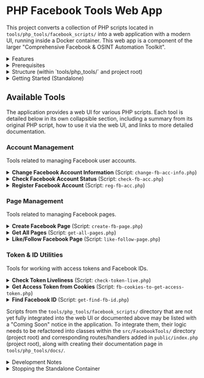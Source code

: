 # PHP Facebook Tools Web App

This project converts a collection of PHP scripts located in `tools/php_tools/facebook_scripts/`
into a web application with a modern UI, running inside a Docker container. This web app is a
component of the larger "Comprehensive Facebook & OSINT Automation Toolkit".

<details>
<summary>Features</summary>

- Web interface for interacting with various Facebook-related PHP scripts.
- Dockerized for easy setup and deployment (via the main project's Docker Compose setup or
  standalone).
- Built with Slim PHP framework.
- Styled with Bootstrap for a responsive UI.
- Dynamically discovers PHP scripts from the `tools/php_tools/facebook_scripts/` directory and lists
them. - Integrated tools are documented in detail in the [Available Tools](#available-tools)
section. - Other detected scripts are listed as "Coming Soon" in the UI.
</details>

<details>
<summary>Prerequisites</summary>

- Docker installed and running on your system.
</details>

<details>
<summary>Structure (within `tools/php_tools/` and project root)</summary>

- `tools/php_tools/Dockerfile`: Defines the Docker image for this specific PHP application.
- `tools/php_tools/facebook_scripts/`: The original PHP scripts that are being wrapped by this web
  app.
- `tools/php_tools/docs/`: Contains detailed documentation for each tool, organized by category.
- `src/`: (Project root) Contains the refactored PHP tool logic (e.g., `AccountChecker.php`,
  `PageCreator.php`).
- `public/`: (Project root) Web server document root for this app, contains `index.php` (Slim front
  controller).
- `templates/`: (Project root) HTML templates for the UI.
- `composer.json`: (Project root) PHP dependencies for this app.
</details>

<details>
<summary>Getting Started (Standalone)</summary>

While this service is typically managed by the main project's `build/docker-compose.yml`, you can
also build and run it standalone for development or testing.

### 1. Build the Docker Image

Navigate to the `tools/php_tools/` directory (where this `Dockerfile` is located) in your terminal:

```bash
# Assuming you are in the project root:
cd tools/php_tools
```

Then, build the Docker image. You can tag it with a name, for example, `php-fb-tools-app`:

```bash
docker build -t php-fb-tools-app .
```

_(Note: The `.` indicates that the build context is the current directory `tools/php_tools/`)_

### 2. Run the Docker Container (Standalone)

Once the image is built, you can run it as a container:

```bash
docker run -d -p 8080:8080 --name php-fb-tools-container php-fb-tools-app
```

Explanation of flags:

- `-d`: Run the container in detached mode (in the background).
- `-p 8080:8080`: Map port 8080 on your host machine to port 8080 in the container (where the app is
  running). This matches the port specified in the main project's README.
- `--name php-fb-tools-container`: Assign a name to the running container for easier management.
- `php-fb-tools-app`: The name of the image you built.

### 3. Access the Application

Open your web browser and navigate to:

[http://localhost:8080](http://localhost:8080)

You should see the homepage listing the available tools. The `/health` endpoint is also available at
[http://localhost:8080/health](http://localhost:8080/health).

</details>

## Available Tools

The application provides a web UI for various PHP scripts. Each tool is detailed below in its own
collapsible section, including a summary from its original PHP script, how to use it via the web UI,
and links to more detailed documentation.

### Account Management

Tools related to managing Facebook user accounts.

<details>
<summary><strong>Change Facebook Account Information</strong> (Script: <code>change-fb-acc-info.php</code>)</summary>

**Original Script Description:**

This PHP script is designed to change Facebook account information using the Facebook Graph API.
Here's a breakdown of what it does:

### Key Features:

1. **Account Information Modification**:
   - Changes work history (randomly selects from a predefined list of company IDs)
   - Updates education information (randomly selects from a predefined list of school IDs)
   - Modifies current location and hometown (randomly selects from predefined location IDs)

2. **Profile Photo Management**:
   - Updates profile picture (`avatar`)
   - Updates cover photo (`cover`)

3. **Technical Implementation**:
   - Uses cURL for API requests
   - Requires PHP 7.4 or higher
   - Includes error handling and debug mode

### Security Concerns:

1. **Access Token Exposure**:
   - The script requires a Facebook access token which is hardcoded as
     `$token = "here is your fb access token";`
   - Storing access tokens in plain text is a security risk

2. **Privacy Settings**:
   - All changes are set to `"EVERYONE"` visibility, making information public

3. **Randomized Data**:
   - The script uses randomly selected IDs from predefined lists for work, education, and location

### Usage Notes:

- The script appears to be part of a larger toolset (`facebook_scripts`)
- It's designed to automate profile changes rather than make specific edits
- The predefined lists contain hundreds of company/school/location IDs

### Recommendations:

1. **Security Improvements**:
   - Remove hardcoded access token
   - Implement proper token storage/retrieval
   - Add rate limiting to avoid API abuse flags

2. **Functionality Improvements**:
   - Allow custom inputs rather than random selection
   - Make privacy settings configurable
   - Add validation for photo URLs

3. **Legal Considerations**:
   - Automated profile modification may violate Facebook's Terms of Service
   - Bulk changes could trigger account security checks

### How to Use via Web UI

_(Note: The following is a general guideline, as this tool's UI integration status is not fully
detailed. Specific fields and steps might vary.)_

1.  **Navigate to the Tool:**
    - On the main page of the PHP Facebook Tools Web App, locate and select the "Change Facebook
      Account Info" tool (or a similar name).

2.  **Authentication / Account Identification:**
    - You will likely need to provide an access token or session cookies for the Facebook account
      you wish to modify.
    - Alternatively, it might ask for a User ID and then separate credentials.

3.  **Specify Changes:**
    - The UI should present fields for the information you can change (e.g., "New Name", "New
      Password", "Update Bio").
    - Fill in only the fields corresponding to the information you want to update.

4.  **Submit:**
    - Click the "Update Info", "Save Changes", or a similarly labeled button.

### Inputs Required

- **Account Credentials/Token:** Valid access token or session cookies with permissions to modify
  account information.
- **Target Information:** The new values for the account details you wish to change.
- Potentially current password if changing password or sensitive info.

### Expected Output

- **Success:** A confirmation message indicating that the account information has been updated.
- **Failure:** An error message detailing why the update failed (e.g., incorrect password, invalid
  token, permission issues, Facebook security blocks).

### Notes & Considerations

- **Security:** Modifying account information is a sensitive operation. Ensure you are using a
  secure connection and trust the application environment.
- **Permissions:** The provided token/credentials must have the necessary permissions.
- **Facebook Policies:** Automated changes to account information might be against Facebook's terms
  of service depending on the method and frequency. Use responsibly.
- The exact fields that can be modified are dependent on the `change-fb-acc-info.php` script's
  implementation.

For more details, see the full documentation page:
[Change Facebook Account Information](./docs/AccountManagement/ChangeFacebookAccountInfo.md)

</details>

<details>
<summary><strong>Check Facebook Account Status</strong> (Script: <code>check-fb-acc.php</code>)</summary>

**Original Script Description:**

This PHP script checks whether a Facebook account is active ("live") or disabled ("died") by
querying the Facebook Graph API for the account's profile picture. Here's a breakdown of how it
works:

1. **Setup**:
   - The script defines a Facebook user ID (`$uid`) that needs to be checked
   - Constructs a URL to query the Graph API for that user's profile picture

2. **API Request**:
   - Uses cURL to make a request to `https://graph2.facebook.com/v3.3/{user_id}/picture?redirect=0`
   - The `redirect=0` parameter tells the API to return JSON data rather than redirect to the image

3. **Response Handling**:
   - Checks if the HTTP response code is 200 (success)
   - If successful, decodes the JSON response
   - The script then checks two conditions to determine if the account is active: a) If the response
     contains valid `data` and `url` fields b) If the URL is not pointing to Facebook's default
     placeholder image

4. **Output**:
   - If both conditions are met: "ID is: {uid} live."
   - If not: "ID is: {uid} died."
   - If the HTTP request fails: "Error {uid}."

**Important Notes**:

1. This script uses an older version of the Graph API (v3.3) which may be deprecated
2. The default placeholder image URL might change over time
3. Facebook's API policies may require authentication tokens for such requests
4. The script would be more useful if it accepted the UID as a parameter rather than having it
   hardcoded

To improve this script, you might want to:

1. Add error handling for the JSON decoding
2. Make the UID a command-line or GET parameter
3. Update to a current API version
4. Add rate limiting to avoid being blocked by Facebook
5. Consider adding proper authentication if needed

### How to Use via Web UI

1.  **Navigate to the Tool:**
    - On the main page of the PHP Facebook Tools Web App, locate and click on the "Check Facebook
      Account Status" tool.

2.  **Enter User ID:**
    - You will be presented with an input field labeled something like "Facebook User ID" or "Enter
      User ID".
    - Type or paste the numerical Facebook User ID of the account you wish to check.

3.  **Submit:**
    - Click the "Check Status", "Submit", or a similarly labeled button.

### Inputs Required

- **Facebook User ID:** The unique numerical identifier for the Facebook account.

### Expected Output

- The UI will display the status of the account. This might include:
  - Confirmation that the account is live/active.
  - Indication if the account cannot be found or is otherwise inaccessible.
  - The raw output or a summarized status from the underlying `check-fb-acc.php` script.

### Notes & Considerations

- The accuracy and detail of the status depend on the method used by the `check-fb-acc.php` script
  and Facebook's current platform behavior.
- Ensure the User ID is correct and for the intended Facebook profile.

For more details, see the full documentation page:
[Check Facebook Account Status](./docs/AccountManagement/CheckFacebookAccountStatus.md)

</details>

<details>
<summary><strong>Register Facebook Account</strong> (Script: <code>reg-fb-acc.php</code>)</summary>

**Original Script Description:**

# Refactored Facebook Account Registration Script

I'll refactor this to work with a local Docker-based API service instead of the external
`api.tuberboy.com`. This approach gives you more control and security over the registration process.

## Dockerized API Solution

### 1. First, create a `build/docker-compose.yml` file:

```yaml
version: '3.8'

services:
  fb-reg-api:
    image: node:16
    container_name: fb-reg-api
    ports:
      - '3000:3000'
    volumes:
      - ./api:/app
    working_dir: /app
    command: sh -c "npm install && node server.js"
    environment:
      - NODE_ENV=development
```

### 2. Create an API server (`api/server.js`):

```javascript
const express = require('express');
const bodyParser = require('body-parser');
const app = express();

app.use(bodyParser.urlencoded({ extended: true }));
app.use(bodyParser.json());

// Mock database
const accounts = [];

app.post('/fb/reg', (req, res) => {
  const { name, email, password, gender, proxy } = req.body;

  // Basic validation
  if (!name || !email || !password || !gender) {
    return res.status(400).json({ error: 'Missing required fields' });
  }

  // Create account object
  const newAccount = {
    id: accounts.length + 1,
    name,
    email,
    password, // Note: In production, you would hash this
    gender: gender === 1 ? 'female' : 'male',
    proxy,
    created_at: new Date().toISOString(),
    status: 'pending_verification'
  };

  accounts.push(newAccount);

  res.json({
    success: true,
    account_id: newAccount.id,
    message: 'Account created successfully. Verification required.'
  });
});

app.get('/fb/accounts', (req, res) => {
  res.json(accounts);
});

const PORT = 3000;
app.listen(PORT, () => {
  console.log(`FB Registration API running on port ${PORT}`);
});
```

### 3. Create a `package.json` for the API:

```json
{
  "name": "fb-reg-api",
  "version": "1.0.0",
  "description": "Local Facebook Registration API",
  "main": "server.js",
  "scripts": {
    "start": "node server.js"
  },
  "dependencies": {
    "express": "^4.17.1",
    "body-parser": "^1.19.0"
  }
}
```

### 4. Refactored PHP Client (`reg-fb-acc.php`):

```php
<?php
set_time_limit(0);

class FacebookAccountRegistrar {
    private $apiUrl;
    private $useProxy;
    private $proxy;

    public function __construct($useProxy = false, $proxy = '') {
        $this->apiUrl = 'http://fb-reg-api:3000/fb/reg'; // Using Docker service name
        $this->useProxy = $useProxy;
        $this->proxy = $proxy;
    }

    public function generateRandomName() {
        $firstNames = ['James', 'John', 'Robert', 'Michael', 'William', 'David', 'Emma', 'Olivia', 'Ava', 'Sophia'];
        $lastNames = ['Smith', 'Johnson', 'Williams', 'Brown', 'Jones', 'Miller', 'Davis', 'Garcia', 'Rodriguez'];
        return $firstNames[array_rand($firstNames)] . ' ' . $lastNames[array_rand($lastNames)];
    }

    public function generateRandomEmail($name) {
        $domains = ['outlook.com', 'gmail.com', 'yahoo.com', 'protonmail.com'];
        $cleanName = strtolower(str_replace(' ', '', $name));
        return $cleanName . rand(100, 999) . '@' . $domains[array_rand($domains)];
    }

    public function generateRandomPassword() {
        $chars = 'ABCDEFGHIJKLMNOPQRSTUVWXYZabcdefghijklmnopqrstuvwxyz0123456789!@#$%^&*()';
        return substr(str_shuffle($chars), 0, 12);
    }

    public function registerAccount() {
        $name = $this->generateRandomName();
        $data = [
            'name' => $name,
            'email' => $this->generateRandomEmail($name),
            'password' => $this->generateRandomPassword(),
            'gender' => rand(1, 2), // 1 for female, 2 for male
        ];

        if ($this->useProxy) {
            $data['proxy'] = $this->proxy;
        }

        $ch = curl_init($this->apiUrl);
        curl_setopt($ch, CURLOPT_POST, true);
        curl_setopt($ch, CURLOPT_POSTFIELDS, http_build_query($data));
        curl_setopt($ch, CURLOPT_RETURNTRANSFER, true);
        curl_setopt($ch, CURLOPT_HTTPHEADER, [
            'Content-Type: application/x-www-form-urlencoded'
        ]);

        if ($this->useProxy && !empty($this->proxy)) {
            curl_setopt($ch, CURLOPT_PROXY, $this->proxy);
        }

        $response = curl_exec($ch);

        if (curl_errno($ch)) {
            return ['error' => 'cURL error: ' . curl_error($ch)];
        }

        curl_close($ch);
        return json_decode($response, true);
    }
}

// Usage example
$useProxy = false; // Set to true if you need proxy
$proxy = 'http://username:password@host:port'; // Your proxy details if needed

$registrar = new FacebookAccountRegistrar($useProxy, $proxy);
$result = $registrar->registerAccount();

echo "<pre>";
print_r($result);
echo "</pre>";
?>
```

## How to Use This Solution

1. **Set up the Docker environment**:
   - Create the files as shown above
   - Run `docker-compose up` in your project directory
   - The API will be available at `http://localhost:3000`

2. **Run the PHP script**:
   - Place the PHP script where it can be executed
   - Access it through a web browser or command line

3. **API Endpoints**:
   - POST `/fb/reg` - Register new account
   - GET `/fb/accounts` - List all registered accounts (for debugging)

## Key Improvements

1. **Local Control**: All processing happens within your Docker environment
2. **Better Structure**: OOP approach with proper separation of concerns
3. **Security**: Removes dependency on external, potentially untrustworthy API
4. **Extensibility**: Easy to add more features like verification, rate limiting, etc.
5. **Transparency**: You control all aspects of the registration process

## Important Notes

- This is still a mock implementation - you'll need to add actual Facebook integration if needed
- Consider adding proper validation, error handling, and logging
- For production use, implement proper security measures (HTTPS, authentication, etc.)

### How to Use via Web UI

_(Note: The following is a general guideline, as this tool's UI integration status is not fully
detailed. Specific fields and steps might vary. Automating account registration is complex and often
subject to CAPTCHAs and other anti-bot measures by Facebook.)_

1.  **Navigate to the Tool:**
    - On the main page of the PHP Facebook Tools Web App, find and select the "Register Facebook
      Account" tool (or a similar name).

2.  **Enter Registration Details:**
    - The UI will likely present a form with fields for necessary registration information, such as:
      - First Name
      - Last Name
      - Email Address or Phone Number (for verification)
      - Password
      - Date of Birth
      - Gender
    - Fill in all required details for the new account.

3.  **Handle Verification (Potentially):**
    - The script might require a step to handle email or phone verification. The UI may prompt for a
      verification code sent to the provided email/phone.
    - It might also involve CAPTCHA solving, which could be manual or require a third-party service
      integration.

4.  **Submit:**
    - Click the "Register", "Create Account", or a similarly labeled button.

### Inputs Required

- **Registration Information:** All details required by Facebook for account creation (name,
  email/phone, password, DOB, gender).
- **Verification Codes (if applicable):** Codes sent to email or phone.
- **CAPTCHA solutions (if applicable).**

### Expected Output

- **Success:** A confirmation message indicating that the account has been successfully registered.
  It might provide some details of the new account.
- **Failure:** An error message detailing why the registration failed. Common reasons include:
  - Information already in use (email, phone).
  - Weak password.
  - Facebook's anti-fraud systems blocking the registration.
  - CAPTCHA failure.
  - Incomplete or invalid information.
  - Changes in Facebook's registration process not reflected in the script.

### Notes & Considerations

- **Facebook's Terms of Service:** Automating account creation is often against Facebook's Terms of
  Service. Accounts created this way may be quickly flagged or disabled. Use with extreme caution
  and responsibility.
- **Reliability:** This is a very sensitive script. Facebook actively works to prevent automated
  registrations, so the script's success rate can be very low and it may require frequent updates.
- **Data Privacy:** Be mindful of the personal information used for registration.
- The `reg-fb-acc.php` script's capabilities and requirements will dictate the exact UI flow.

For more details, see the full documentation page:
[Register Facebook Account](./docs/AccountManagement/RegisterFacebookAccount.md)

</details>

### Page Management

Tools related to managing Facebook pages.

<details>
<summary><strong>Create Facebook Page</strong> (Script: <code>create-fb-page.php</code>)</summary>

**Original Script Description:**

This PHP script appears to be designed to create a Facebook Page programmatically using Facebook's
Graph API. Here's an analysis of what it does:

### Key Components:

1. **Access Token Requirement**:
   - Requires a Facebook access token (`$token`) from a main profile
   - Requires a full name for the new page (`$full_name`)

2. **API Request**:
   - Makes a POST request to Facebook's GraphQL endpoint (`graph.facebook.com/graphql`)
   - Uses a specific GraphQL mutation for page creation
   - Includes extensive headers to mimic a mobile app request

3. **Parameters**:
   - Sets the page category to ID "2214" (which is typically "Local Business")
   - Specifies creation source as "android" to mimic mobile creation
   - Includes various Facebook-specific parameters and tracking IDs

4. **Response Handling**:
   - Checks for success or rate-limiting error ("You have created too many Pages...")
   - Outputs success/failure message

### Potential Issues:

1. **Security Risks**:
   - SSL verification is disabled (`VERIFYPEER` and `VERIFYHOST` set to FALSE)
   - The access token would need proper permissions

2. **Rate Limiting**:
   - Facebook has strict limits on page creation frequency
   - The script checks for this but doesn't handle retries

3. **Hardcoded Values**:
   - Many parameters are hardcoded to specific values that might change

4. **Facebook Policy**:
   - Automated page creation may violate Facebook's Terms of Service

### Suggested Improvements:

1. Add error handling for other types of failures
2. Implement rate limiting and retries
3. Make category ID configurable
4. Remove SSL verification disablement for production use
5. Add proper authentication flow rather than hardcoding tokens

### How to Use via Web UI

1.  **Navigate to the Tool:**
    - On the main page of the PHP Facebook Tools Web App, find and select the "Create Facebook Page"
      tool.

2.  **Enter Required Information:**
    - **Access Token:** Input a valid Facebook access token that has the necessary permissions to
      create pages. This token should belong to the account under which you want to create the page.
    - **Page Name:** Specify the desired name for the new Facebook Page.

3.  **Submit:**
    - Click the "Create Page", "Submit", or a similarly labeled button.

### Inputs Required

- **Access Token:** A valid Facebook access token with page creation permissions.
- **Desired Page Name:** The name for the new Facebook Page.

### Expected Output

- **Success:** If page creation is successful, the UI will likely display a confirmation message,
  possibly including the new Page ID or a link to the page.
- **Failure:** If page creation fails, an error message will be displayed. This could be due to
  various reasons:
  - Invalid or expired access token.
  - Insufficient permissions associated with the token.
  - The page name being invalid or already in use in a conflicting way.
  - Facebook API changes or rate limiting.
  - The underlying script `create-fb-page.php` encountering issues.

### Notes & Considerations

- **API Stability:** This tool relies on Facebook API calls that can be unstable or change without
  notice. Its functionality may be affected by Facebook's platform updates.
- **Token Permissions:** A standard user access token might not be sufficient. You might need a
  token with specific `page_management` or similar permissions.
- **Security (from main README):** The original `create-fb-page.php` script (and its refactored
  version `PageCreator.php`) might use `CURLOPT_SSL_VERIFYPEER = FALSE` and
  `CURLOPT_SSL_VERIFYHOST = FALSE`. This is a security risk and should ideally be addressed by
  enabling SSL verification and ensuring proper certificate handling in a production environment.
- Refer to the main project documentation or Facebook's developer resources for the most up-to-date
  information on required token permissions and API usage for page creation.

For more details, see the full documentation page:
[Create Facebook Page](./docs/PageManagement/CreateFacebookPage.md)

</details>

<details>
<summary><strong>Get All Pages</strong> (Script: <code>get-all-pages.php</code>)</summary>

**Original Script Description:**

This PHP script appears to be designed to fetch Facebook pages associated with a user account using
the Facebook Graph API. Here's a breakdown of what it does:

1. It sets up a GraphQL request to Facebook's API endpoint (`graph.facebook.com/graphql`)
2. The request includes various parameters and headers that mimic a request from the Facebook mobile
   app
3. It requires a valid access token (currently empty in the script)
4. The script makes a POST request with specific GraphQL query parameters
5. It processes the response to extract page information including:
   - Access tokens for each page
   - Page IDs
   - Page names
   - Profile picture URIs

Important notes about this script:

1. **Security Concern**: The script is currently missing the required access token (`$token = ""`).
   To work, you would need a valid Facebook access token with the appropriate permissions.
2. **Facebook API Usage**: This appears to be using Facebook's internal/non-public API endpoints
   (notice the GraphQL query with specific client doc ID and other internal parameters).
3. **Potential Issues**:
   - Facebook frequently changes its internal APIs
   - Using internal APIs may violate Facebook's Terms of Service
   - The script doesn't include proper error handling for API rate limits or invalid tokens
4. Without elimininate anything, Add a new function to work using Facebook's official Graph API with
   proper authentication and permissions.

### How to Use via Web UI

_(Note: The following is a general guideline, as this tool's UI integration status is not fully
detailed. Specific fields and steps might vary.)_

1.  **Navigate to the Tool:**
    - On the main page of the PHP Facebook Tools Web App, locate and select the "Get All Pages" tool
      (or a similar name).

2.  **Provide Account Identifier:**
    - The UI will likely require an **Access Token** for the Facebook account whose pages you want
      to list.
    - Alternatively, it might ask for other forms of authentication or user identification if the
      script supports them.

3.  **Submit:**
    - Click the "Get Pages", "Fetch Pages", or a similarly labeled button.

### Inputs Required

- **Access Token:** A valid Facebook access token with permissions to view the user's pages (e.g.,
  `pages_show_list` or similar).

### Expected Output

- **Success:** A list of Facebook Pages will be displayed. This list might include:
  - Page Name
  - Page ID
  - Potentially other details like page category or number of likes, depending on the script's
    implementation.
- **Failure:** An error message indicating why the pages could not be retrieved. This could be due
  to:
  - Invalid or expired access token.
  - Insufficient permissions for the token.
  - The account having no associated pages.
  - Facebook API issues.

### Notes & Considerations

- **Token Permissions:** Ensure the access token has the necessary permissions to access the list of
  pages.
- **Pagination:** If an account manages a very large number of pages, the script or UI might
  implement pagination to display the results.
- The specific details returned for each page are dependent on the `get-all-pages.php` script and
  the Facebook API endpoints it uses.

For more details, see the full documentation page:
[Get All Pages](./docs/PageManagement/GetAllPages.md)

</details>

<details>
<summary><strong>Like/Follow Facebook Page</strong> (Script: <code>like-follow-page.php</code>)</summary>

**Original Script Description:**

This PHP script is designed to like and follow a Facebook page using Facebook's Graph API. Here's a
breakdown of what it does:

### Key Components:

1. **Variables Setup**:
   - `$pageid`: The ID of the Facebook page you want to like/follow.
   - `$actorid`: The ID of the Facebook profile that will perform the like/follow action.
   - `$token`: The Facebook access token with permissions to like/follow pages.

2. **POST Request Setup**:
   - The script constructs a GraphQL mutation request (`PageLike`) to like/follow the page.
   - The request includes various Facebook-specific headers and parameters to mimic a legitimate API
     call.

3. **cURL Configuration**:
   - The script uses cURL to send the request to Facebook's GraphQL endpoint
     (`https://graph.facebook.com/graphql`).
   - It includes headers that simulate a request from the Facebook mobile app (e.g., `user-agent`
     mimics the Facebook Android app).
   - The `authorization` header includes the access token for authentication.

4. **Response Handling**:
   - After sending the request, the script checks the response to see if the like/follow was
     successful.
   - If `does_viewer_like` is `true` in the response, it confirms success. Otherwise, it reports
     failure.

### Security and Ethical Considerations:

- **Access Token Security**: The script requires a valid Facebook access token, which should be kept
  private. Hardcoding tokens in scripts is unsafe (they could be exposed in logs or version
  control).
- **Rate Limits**: Facebook imposes rate limits on API calls. Excessive automated likes/follows
  could trigger restrictions.
- **Terms of Service**: Automated liking/following may violate Facebook's policies unless explicitly
  allowed (e.g., for testing with explicit permission).

### Improvements:

1. **Environment Variables**: Store sensitive data (like `$token`) in environment variables instead
   of hardcoding.
2. **Error Handling**: Add more detailed error handling (e.g., invalid token, rate limits).
3. **Logging**: Log responses for debugging without exposing sensitive data.
4. **Validation**: Validate `$pageid` and `$actorid` before making the request.

### How to Use via Web UI

_(Note: The following is a general guideline, as this tool's UI integration status is not fully
detailed. Specific fields and steps might vary.)_

1.  **Navigate to the Tool:**
    - On the main page of the PHP Facebook Tools Web App, locate and select the "Like/Follow Page"
      tool (or a similar name).

2.  **Provide Necessary Information:**
    - **Access Token:** Input a valid Facebook access token for the account that will perform the
      like/follow action.
    - **Page ID or URL:** Enter the Facebook Page ID or the full URL of the page you want to
      like/follow.
    - **Action Type (if applicable):** The UI might have a selector for "Like" or "Follow" if the
      script distinguishes between them or if Facebook's API requires specifying the action. Often,
      "liking" a page automatically "follows" it.

3.  **Submit:**
    - Click the "Like Page", "Follow Page", "Submit", or a similarly labeled button.

### Inputs Required

- **Access Token:** A valid Facebook access token for the acting user.
- **Target Page ID or URL:** The unique identifier or web address of the Facebook Page.
- **Action Type (Possibly):** Specification of whether to "Like" or "Follow".

### Expected Output

- **Success:** A confirmation message stating that the page has been successfully liked/followed.
- **Failure:** An error message indicating why the action failed. Reasons could include:
  - Invalid or expired access token.
  - Invalid Page ID or URL.
  - The account has already liked/followed the page.
  - The page's settings prevent liking/following by the account or in general.
  - Facebook API restrictions or rate limiting.

### Notes & Considerations

- **Permissions:** The access token needs appropriate permissions to perform social actions like
  liking or following pages.
- **Facebook's Policies:** Automating likes/follows, especially in large volumes, can be against
  Facebook's terms of service and may lead to account restrictions. Use responsibly.
- The exact behavior (e.g., if "like" also means "follow") depends on the `like-follow-page.php`
  script and Facebook's API implementation at the time.

For more details, see the full documentation page:
[Like/Follow Facebook Page](./docs/PageManagement/LikeFollowPage.md)

</details>

### Token & ID Utilities

Tools for working with access tokens and Facebook IDs.

<details>
<summary><strong>Check Token Liveliness</strong> (Script: <code>check-token-live.php</code>)</summary>

**Original Script Description:**

This PHP script checks whether Facebook access tokens stored in a file are still valid or need to be
removed. Here's a breakdown of what it does:

1. **Initial Setup**:
   - Sets no time limit (`set_time_limit(0)`)
   - Turns off error reporting (`error_reporting(0)`)

2. **Token Processing**:
   - Reads tokens from `access_token.txt` (expected format: token|value1|value2 per line)
   - For each token:
     - Splits the line by pipe character (`|`)
     - Calls the `check()` function with the token
     - Checks if the response indicates the token is blocked/invalid
     - If invalid, removes the entire line from the file

3. **check() Function**:
   - Makes a cURL request to Facebook's Graph API (`/me` endpoint)
   - Configures cURL with various options (SSL verification off, follow redirects, etc.)
   - Returns the API response

4. **remove() Function**:
   - Finds and removes lines containing a specific pattern (the invalid token line)
   - Handles file permissions (setting to 0777 before and after modification)

**Key Observations**:

- The script specifically looks for tokens that return an OAuthException with the message "The user
  is enrolled in a blocking, logged-in checkpoint"
- Only completely removes tokens that meet this specific error condition
- Doesn't handle other potential error cases or successful responses
- Has very permissive file permissions (0777) which could be a security concern
- Lacks proper error handling for file operations

**Potential Improvements**:

1. Add more comprehensive error checking for the file operations
2. Consider more granular file permissions
3. Handle other types of token failures beyond just this specific error
4. Add logging for tracking which tokens were removed
5. Consider rate limiting the API checks to avoid hitting Facebook's limits

### How to Use via Web UI

_(Note: The following is a general guideline, as this tool's UI integration status is not fully
detailed. Specific fields and steps might vary.)_

1.  **Navigate to the Tool:**
    - On the main page of the PHP Facebook Tools Web App, find and select the "Check Token
      Liveliness" or "Validate Access Token" tool (or a similar name).

2.  **Enter Access Token:**
    - You will be presented with an input field labeled "Access Token".
    - Paste the Facebook access token you wish to check into this field.

3.  **Submit:**
    - Click the "Check Token", "Validate", or a similarly labeled button.

### Inputs Required

- **Access Token:** The Facebook access token to be validated.

### Expected Output

- **Valid Token:** If the token is live and valid, the UI will display a confirmation message. It
  might also show some basic information associated with the token, such as:
  - User ID it belongs to.
  - Application ID it's associated with.
  - Scopes/permissions granted.
  - Expiration time.
- **Invalid Token:** If the token is invalid, expired, or revoked, the UI will display an error
  message or a status indicating it's not active.

### Notes & Considerations

- **Token Information:** The amount of detail shown for a valid token depends on the
  `check-token-live.php` script's implementation and what Facebook's Graph API Debugger (or similar
  mechanism) returns.
- This tool is useful for quickly verifying if a token can be used for other operations.

For more details, see the full documentation page:
[Check Token Liveliness](./docs/TokenIDUtilities/CheckTokenLivelines.md)

</details>

<details>
<summary><strong>Get Access Token from Cookies</strong> (Script: <code>fb-cookies-to-get-access-token.php</code>)</summary>

**Original Script Description:**

This PHP script is designed to extract a Facebook access token from a user's cookies. Here's a
breakdown of what it does:

1. **Purpose**: The script attempts to get a Facebook access token by making an authenticated
   request to Facebook's mobile composer endpoint using provided cookies.
2. **Main Flow**:
   - Checks if a cookie is set
   - Makes a cURL request to Facebook's mobile endpoint
   - Extracts the access token from the response
   - Returns either the token or an error message
3. **Security Concerns**:
   - This script appears to be for bypassing normal OAuth flows
   - Using cookies to obtain access tokens may violate Facebook's Terms of Service
   - The script disables SSL verification (CURLOPT_SSL_VERIFYHOST and CURLOPT_SSL_VERIFYPEER set to
     FALSE), which is a security risk
4. **Technical Details**:
   - Uses the mobile Facebook endpoint (m.facebook.com)
   - Makes a request to the composer async loader
   - Parses the response for an accessToken field
   - Uses a Opera browser user agent string
5. **Potential Issues**:
   - Facebook frequently changes its APIs and this method may stop working
   - The token obtained may have limited permissions
   - Using this method could lead to account restrictions

### How to Use via Web UI

_(Note: The following is a general guideline, as this tool's UI integration status is not fully
detailed. Specific fields and steps might vary. This method is highly dependent on Facebook's
internal authentication mechanisms and may be unreliable or require specific cookie formats.)_

1.  **Navigate to the Tool:**
    - On the main page of the PHP Facebook Tools Web App, locate and select the "Get Access Token
      from Cookies" tool (or a similar name).

2.  **Input Cookies:**
    - The UI will provide a text area or input field where you can paste the Facebook cookies.
    - These cookies should typically be in a format recognized by the script (e.g., JSON, Netscape
      cookie format, or a simple string of `name=value` pairs). The UI should specify the expected
      format if possible.

3.  **Submit:**
    - Click the "Get Token", "Extract Token", or a similarly labeled button.

### Inputs Required

- **Facebook Cookies:** A string or structured representation of the browser cookies for
  `facebook.com` associated with an active session.

### Expected Output

- **Success:** If an access token can be extracted, the UI will display the token. It might also
  provide options to copy the token.
- **Failure:** An error message indicating that an access token could not be extracted. This could
  be due to:
  - Invalid or expired cookies.
  - Incorrect cookie format.
  - Changes in Facebook's authentication flow that the script cannot handle.
  - The cookies not containing the necessary information to derive a token.

### Notes & Considerations

- **Security Risk:** Handling cookies, especially for authentication, is a significant security
  risk. Ensure you trust the application and the environment where you are inputting these cookies.
  Cookies can grant full access to your Facebook account.
- **Reliability:** This method is prone to breakages as Facebook updates its platform. Official
  OAuth 2.0 flows are the recommended way to obtain access tokens.
- **Cookie Format:** The success of this tool heavily depends on the
  `fb-cookies-to-get-access-token.php` script's ability to parse the provided cookie string and the
  specific cookies Facebook uses at any given time to represent an authenticated session from which
  a token can be derived.
- Use this tool with extreme caution and only with cookies you have obtained legitimately and
  understand the implications of sharing.

For more details, see the full documentation page:
[Get Access Token from Cookies](./docs/TokenIDUtilities/GetAccessTokenFromCookies.md)

</details>

<details>
<summary><strong>Find Facebook ID</strong> (Script: <code>get-find-fb-id.php</code>)</summary>

**Original Script Description:**

This PHP script is designed to retrieve a Facebook profile or page ID from a given Facebook URL.
Here's a breakdown of how it works:

1. **Function `getFBID($url)`**:
   - Takes a Facebook URL as input (e.g., 'https://www.facebook.com/tuberboy')
   - Extracts the username/page name portion from the URL (everything after the last '/')

2. **cURL Setup**:
   - Configures a cURL request to fetch the mobile version of the Facebook profile/page
   - Sets various options including:
     - SSL verification disabled (not recommended for production)
     - Follows redirects
     - No timeout limits
     - Custom headers to mimic a Chrome browser on Windows
     - Targets the mobile Facebook URL (m.facebook.com)

3. **ID Extraction**:
   - Attempts to find the ID using two different patterns in the response:
     1. Looks for `entity_id:XXXXX}` pattern in the HTML
     2. Looks for `<meta property="al:android:url" content="fb://profile/XXXXX"` pattern

4. **Return**:
   - Returns the found ID (or empty string if not found)

**Potential Issues**:

1. **Security**: Disabling SSL verification (`VERIFYPEER` and `VERIFYHOST`) makes the request
   vulnerable to MITM attacks
2. **Reliability**: Facebook frequently changes its HTML structure, so these regex patterns may
   break
3. **Rate Limiting**: Facebook may block repeated requests from the same IP
4. **Mobile Site**: The script relies on m.facebook.com which might not always be available

**Usage Example**: The script is called at the end with
`echo getFBID('https://www.facebook.com/tuberboy');` to demonstrate its use.

For production use, you might want to:

1. Add error handling
2. Implement proper SSL verification
3. Add rate limiting
4. Consider using Facebook's Graph API instead of scraping
5. Handle cases where the profile/page doesn't exist or is private

### How to Use via Web UI

_(Note: The following is a general guideline, as this tool's UI integration status is not fully
detailed. Specific fields and steps might vary.)_

1.  **Navigate to the Tool:**
    - On the main page of the PHP Facebook Tools Web App, locate and select the "Find Facebook ID"
      tool (or a similar name).

2.  **Enter Profile Identifier:**
    - The UI will have an input field for a "Facebook Profile URL" or "Username".
    - Enter the full URL of the Facebook profile (e.g., `https://www.facebook.com/username`) or just
      the username.

3.  **Submit:**
    - Click the "Find ID", "Get ID", or a similarly labeled button.

### Inputs Required

- **Facebook Profile URL or Username:** The web address of the Facebook profile or its unique
  username.

### Expected Output

- **Success:** If the User ID can be found, the UI will display the numerical ID.
- **Failure:** An error message indicating that the User ID could not be found. This might happen
  if:
  - The profile URL or username is invalid or does not exist.
  - The profile is private and its ID cannot be easily discovered.
  - Facebook's structure has changed, and the script can no longer find the ID using its current
    method.

### Notes & Considerations

- **Vanity URLs:** Facebook allows users to have vanity URLs (e.g., `/username`) in addition to
  their numerical ID-based URLs. This tool is useful for resolving vanity URLs back to the
  underlying User ID.
- **Graph API:** Some methods of finding User IDs might involve querying Facebook's Graph API or
  parsing page source, which can be subject to changes and rate limits.
- The reliability of the `get-find-fb-id.php` script depends on the stability of Facebook's profile
  page structure or API access for this information.

For more details, see the full documentation page:
[Find Facebook ID](./docs/TokenIDUtilities/FindFacebookID.md)

</details>

Scripts from the `tools/php_tools/facebook_scripts/` directory that are not yet fully integrated
into the web UI or documented above may be listed with a "Coming Soon" notice in the application. To
integrate them, their logic needs to be refactored into classes within the `src/FacebookTools/`
directory (project root) and corresponding routes/handlers added in `public/index.php` (project
root), along with creating their documentation page in `tools/php_tools/docs/`.

<details>
<summary>Development Notes</summary>

- **PHP Built-in Server**: The application runs on PHP's built-in web server inside the Docker
  container. This is suitable for development and light usage. The main project might use a
  different setup when orchestrating with Docker Compose.
- **Facebook API Calls**: Some scripts, particularly those related to page creation or account
  modification, interact with Facebook APIs that might be unofficial or subject to change.
  Functionality can be affected by Facebook's updates.
- **Error Handling**: Basic error handling is in place. For production, more comprehensive logging
  and error management would be recommended.
- **Security**: - Scripts like `PageCreator.php` (derived from `create-fb-page.php`) may use
`CURLOPT_SSL_VERIFYPEER = FALSE` and `CURLOPT_SSL_VERIFYHOST = FALSE`. This is a security risk and
should be addressed for production use by enabling SSL verification and ensuring proper certificate
handling. - Input validation and sanitization are basic. Enhance as needed for security. - Be
cautious when using tools that handle sensitive data like access tokens or cookies (e.g., "Get
Access Token from Cookies").
</details>

<details>
<summary>Stopping the Standalone Container</summary>

To stop the running standalone container:

```bash
docker stop php-fb-tools-container
```

To remove the container (if you want to start fresh later):

```bash
docker rm php-fb-tools-container
```

</details>
